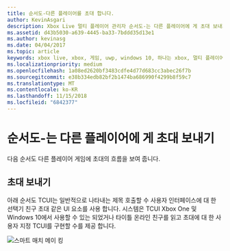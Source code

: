 ```yaml
---
title: 순서도-다른 플레이어를 초대 합니다.
author: KevinAsgari
description: Xbox Live 멀티 플레이어 관리자 순서도-는 다른 플레이어에 게 초대 보내기.
ms.assetid: d43b5030-a639-4445-ba33-7bddd35d13e1
ms.author: kevinasg
ms.date: 04/04/2017
ms.topic: article
keywords: xbox live, xbox, 게임, uwp, windows 10, 하나는 xbox, 멀티 플레이어 관리자, 순서도
ms.localizationpriority: medium
ms.openlocfilehash: 1a08ed2620bf3483cdfe4d77d683cc3abec26f7b
ms.sourcegitcommit: e38b334edb82bf2b1474ba686990f4299b8f59c7
ms.translationtype: MT
ms.contentlocale: ko-KR
ms.lasthandoff: 11/15/2018
ms.locfileid: "6842377"
---
```

# <a name="flowchart---send-an-invitation-to-another-player"></a>순서도-는 다른 플레이어에 게 초대 보내기

다음 순서도 다른 플레이어 게임에 초대의 흐름을 보여 줍니다.

## <a name="send-invites"></a>초대 보내기

아래 순서도 TCUI는 일반적으로 나타내는 제목 호출할 수 사용자 인터페이스에 대 한 선택기 친구 초대 같은 UI 요소를 사용 합니다. 시스템은 TCUI Xbox One 및 Windows 10에서 사용할 수 있는 되었거나 타이틀 온라인 친구를 읽고 초대에 대 한 사용자 지정 TCUI를 구현할 수를 제공 합니다.

![스마트 매치 메이 킹](../../../images/multiplayer/mpm-send-invites.png)
